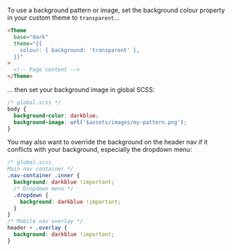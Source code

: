 To use a background pattern or image, set the background colour property in your custom theme to `transparent`...

```html
<Theme
  base="dark"
  theme="{{
    colour: { background: 'transparent' },
  }}"
>
  <!-- Page content -->
</Theme>
```

... then set your background image in global SCSS:

```css
/* global.scss */
body {
  background-color: darkblue;
  background-image: url('$assets/images/my-pattern.png');
}
```

You may also want to override the background on the header nav if it conflicts with your background, especially the dropdown menu:

```css
/* global.scss
Main nav container */
.nav-container .inner {
  background: darkblue !important;
  /* Dropdown menu */
  .dropdown {
    background: darkblue !important;
  }
}
/* Mobile nav overlay */
header + .overlay {
  background: darkblue !important;
}
```
